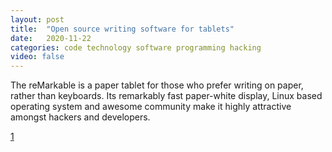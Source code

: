 ```yaml
---
layout: post
title:  "Open source writing software for tablets"
date:   2020-11-22
categories: code technology software programming hacking
video: false
---
```


The reMarkable is a paper tablet for those who prefer writing on paper, rather than keyboards. Its remarkably fast paper-white display, Linux based operating system and awesome community make it highly attractive amongst hackers and developers.

[1]

[1]: //github.com/reHackable/awesome-reMarkable
